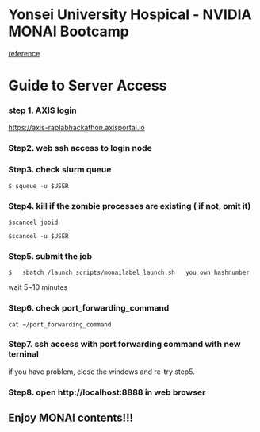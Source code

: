 # Yonsei University Hospical - NVIDIA MONAI Bootcamp

[reference](https://github.com/yhgon/bootcamp_kr/tree/main/2022/11_Yonsei_Monai)

# Guide to Server Access

### step 1. AXIS login 
https://axis-raplabhackathon.axisportal.io

### Step2. web ssh access to login node 

### Step3. check slurm queue
```
$ squeue -u $USER
```

### Step4. kill if the zombie processes are  existing ( if not, omit it) 
```
$scancel jobid
```
```
$scancel -u $USER
```

### Step5. submit the job
```
$   sbatch /launch_scripts/monailabel_launch.sh   you_own_hashnumber
```

wait 5~10 minutes 

### Step6. check port_forwarding_command 

```
cat ~/port_forwarding_command
```

### Step7. ssh access with port forwarding command with new terninal 
if you have problem, close the windows and re-try step5. 


### Step8. open http://localhost:8888 in web browser


## Enjoy  MONAI contents!!!

